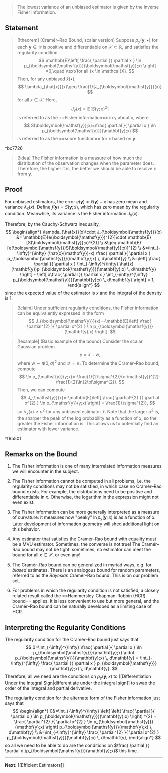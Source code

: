 > The lowest variance of an unbiased estimator is given by the inverse Fisher information.
## Statement

> [!theorem] (Cramér–Rao Bound, scalar version)
> Suppose $p_{\boldsymbol{\mathsf{y}}}(\mathbf{y};\bullet)$ for each $\mathbf{y}\in \mathcal{Y}$ is positive and differentiable on $\mathcal{X}\subset \mathbb{R}$, and satisfies the regularity condition
> $$
> \mathbb{E}\left[ \frac{ \partial  }{ \partial x } \ln p_{\boldsymbol{\mathsf{y}}}(\boldsymbol{\mathsf{y}};x) \right] =0,\quad \text{for all }x \in \mathcal{X}.
> $$
> Then, for any unbiased $\hat{x}(\bullet)$,
> $$
> \lambda_{\hat{x}}(x)\geq \frac{1}{J_{\boldsymbol{\mathsf{y}}}(x)}
> $$
> for all $x \in \mathcal{X}$. Here,
> $$
> J_{\boldsymbol{\mathsf{y}}}(x)=\mathbb{E}\left[ S(\boldsymbol{\mathsf{y}};x)^{2} \right]
> $$
> is referred to as the ==Fisher information== in $\boldsymbol{\mathsf{y}}$ about $x$, where
> $$
> S(\boldsymbol{\mathsf{y}};x)=\frac{ \partial  }{ \partial x } \ln p_{\boldsymbol{\mathsf{y}}}(\mathbf{y};x)
> $$
> is referred to as the ==score function== for $x$ based on $\mathbf{y}$.

^bc7726

> [!idea]
> The Fisher information is a measure of how much the distribution of the observation changes when the parameter does. Therefore, the higher it is, the better we should be able to resolve $x$ from $\mathbf{y}$.

## Proof

For unbiased estimators, the error $e(\mathbf{y})=\hat{x}(\mathbf{y})-x$ has zero mean and variance $\lambda_{\hat{x}}(x)$. Define $f(\mathbf{y})=S(\mathbf{y};x)$, which has zero mean by the regularity condition. Meanwhile, its variance is the Fisher information $J_{\boldsymbol{\mathsf{y}}}(x)$. 

Therefore, by the Cauchy-Schwarz inequality,
$$
\begin{align*}
\lambda_{\hat{x}}(x)\cdot J_{\boldsymbol{\mathsf{y}}}(x)
&= \mathbb{E}[e(\boldsymbol{\mathsf{y}})^{2}]\cdot \mathbb{E}[S(\boldsymbol{\mathsf{y}};x)^{2}] \\
&\geq \mathbb{E}[e(\boldsymbol{\mathsf{y}})S(\boldsymbol{\mathsf{y}};x)]^{2} \\
&=\int_{-\infty}^{\infty} (\hat{x}(\mathbf{y})-x) \frac{ \partial  }{ \partial x } p_{\boldsymbol{\mathsf{y}}}(\mathbf{y};x) \, d\mathbf{y} \\
&=\left[ \frac{ \partial  }{ \partial x } \int_{-\infty}^{\infty} \hat{x}(\mathbf{y})p_{\boldsymbol{\mathsf{y}}}(\mathbf{y};x) \, d\mathbf{y}  \right] - \left[ x\frac{ \partial  }{ \partial x } \int_{-\infty}^{\infty} p_{\boldsymbol{\mathsf{y}}}(\mathbf{y};x) \, d\mathbf{y}  \right] = 1, 
\end{align*}
$$
since the expected value of the estimator is $x$ and the integral of the density is $1$.

> [!claim]
> Under sufficient regularity conditions, the Fisher information can be equivalently expressed in the form
> $$
> J_{\boldsymbol{\mathsf{y}}}(x)=-\mathbb{E}\left[ \frac{ \partial^{2} }{ \partial x^{2} } \ln p_{\boldsymbol{\mathsf{y}}}(\mathbf{y};x) \right].
> $$

> [!example] (Basic example of the bound)
> Consider the scalar Gaussian problem
> $$
> \mathsf{y}=x+\mathsf{w},
> $$
> where $\mathsf{w}\sim \mathtt{N}(0,\sigma)^{2}$ and $\mathcal{X}=\mathbb{R}$. To determine the Cramér–Rao bound, compute
> $$
> \ln p_{\mathsf{y}}(y;x)=-\frac{1}{2\sigma^{2}}(x-\mathsf{y})^{2}-\frac{1}{2}\ln(2\pi\sigma^{2}).
> $$
> Then, we can compute
> $$
> J_{\mathsf{y}}(x)=-\mathbb{E}\left[ \frac{ \partial^{2} }{ \partial x^{2} } \ln p_{\mathsf{y}}(y;x) \right] = \frac{1}{\sigma^{2}},
> $$
> so $\lambda_{\hat{x}}(x)\geq\sigma^{2}$ for any unbiased estimator $\hat{x}$. Note that the larger $\sigma^{2}$ is, the sharper the peak of the log probability as a function of $x$, so the greater the Fisher information is. This allows us to potentially find an estimator with lower variance.

^f6b501

## Remarks on the Bound

1. The Fisher information is one of many interrelated information measures we will encounter in the subject.

2. The Fisher information cannot be computed in all problems, i.e. the regularity conditions may not be satisfied, in which case no Cramér–Rao bound exists. For example, the distributions need to be positive and differentiable in $x$. Otherwise, the logarithm in the expression might not even exist.

3. The Fisher information can be more generally interpreted as a measure of curvature: it measures how "peaky" $\ln p_{\boldsymbol{\mathsf{y}}}(\mathbf{y};x)$ is as a function of $x$. Later development of information geometry will shed additional light on this behavior.

4. Any estimator that satisfies the Cramér–Rao bound with equality must be a MVU estimator. Sometimes, the converse is not true! The Cramér–Rao bound may not be tight: sometimes, no estimator can meet the bound for all $x \in \mathcal{X}$, or even any!

5. The Cramér–Rao bound can be generalized in myriad ways, e.g. for *biased* estimates. There is an analogous bound for random parameters, referred to as the *Bayesian* Cramér–Rao bound. This is on our problem set.

6. For problems in which the regularity condition is not satisfied, a closely related result called the ==Hammersley-Chapman-Robbin (HCR) bound== applies. It is less convenient to use but more general, and the Cramér–Rao bound can be naturally developed as a limiting case of HCR.

## Interpreting the Regularity Conditions

The regularity condition for the Cramér–Rao bound just says that
$$
0=\int_{-\infty}^{\infty} \frac{ \partial  }{ \partial x } \ln p_{\boldsymbol{\mathsf{y}}}(\mathbf{y};x) \cdot p_{\boldsymbol{\mathsf{y}}}(\mathbf{y};x) \, d\mathbf{y} = \int_{-\infty}^{\infty} \frac{ \partial  }{ \partial x } p_{\boldsymbol{\mathsf{y}}}(\mathbf{y};x) \, d\mathbf{y}.  
$$
Therefore, all we need are the conditions on $p_{\boldsymbol{\mathsf{y}}}(\mathbf{y};x)$ to [[Differentiation Under the Integral Sign|differentiate under the integral sign]] to swap the order of the integral and partial derivative. 

The regularity condition for the alternate form of the Fisher information just says that
$$
\begin{align*}
0&=\int_{-\infty}^{\infty} \left[ \left( \frac{ \partial  }{ \partial x } \ln p_{\boldsymbol{\mathsf{y}}}(\mathbf{y};x) \right) ^{2} + \frac{ \partial^{2} }{ \partial x^{2} } \ln p_{\boldsymbol{\mathsf{y}}}(\mathbf{y};x) \right] p_{\boldsymbol{\mathsf{y}}}(\mathbf{y};x) \, d\mathbf{y} \\
&=\int_{-\infty}^{\infty} \frac{ \partial^{2} }{ \partial x^{2} } p_{\boldsymbol{\mathsf{y}}}(\mathbf{y};x) \, d\mathbf{y}, 
\end{align*}
$$
so all we need to be able to do are the conditions on $\frac{ \partial }{ \partial x }p_{\boldsymbol{\mathsf{y}}}(\mathbf{y};x)$ this time.

---

**Next:** [[Efficient Estimators]]